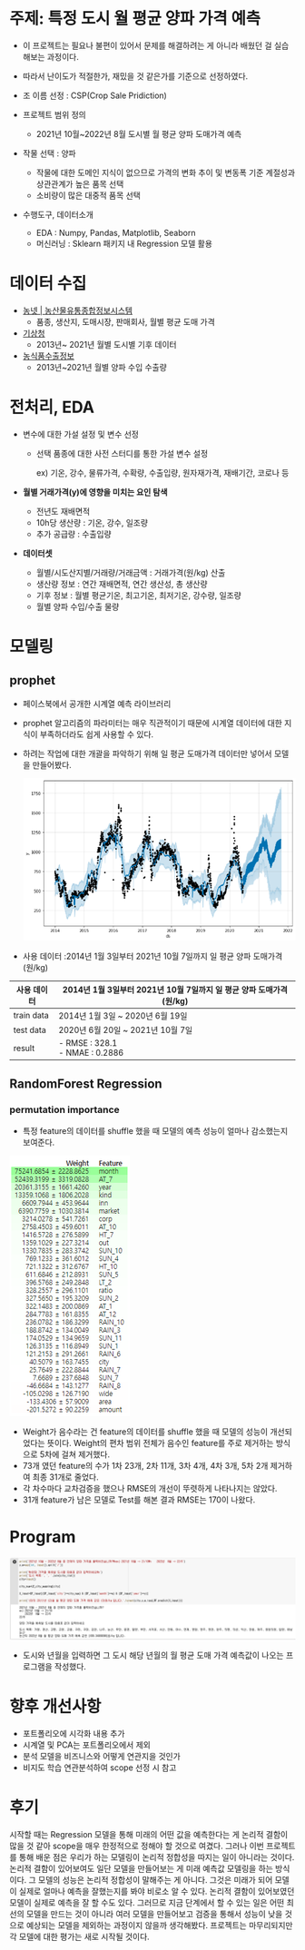 # 주제: 특정 도시 월 평균 양파 가격 예측

- 이 프로젝트는 필요나 불편이 있어서 문제를 해결하려는 게 아니라 배웠던 걸 실습해보는 과정이다.
- 따라서 난이도가 적절한가,  재밌을 것 같은가를 기준으로 선정하였다.
- 조 이름 선정 : CSP(Crop Sale Pridiction)
- 프로젝트 범위 정의

  - 2021년 10월~2022년 8월 도시별 월 평균 양파 도매가격 예측
- 작물 선택 : 양파
  - 작물에 대한 도메인 지식이 없으므로 가격의 변화 추이 및 변동폭 기준 계절성과 상관관계가 높은 품목 선택
  - 소비량이 많은 대중적 품목 선택
- 수행도구, 데이터소개
  - EDA : Numpy, Pandas, Matplotlib, Seaborn
  - 머신러닝 : Sklearn 패키지 내 Regression 모델 활용



# 데이터 수집

- [ 농넷 | 농산물유통종합정보시스템](http://nongnet.or.kr/)
  - 품종, 생산지, 도매시장, 판매회사, 월별 평균 도매 가격
- [기상청](https://data.kma.go.kr/data/grnd/selectAsosRltmList.do?pgmNo=36)
  - 2013년~ 2021년 월별 도시별 기후 데이터 
- [ 농식품수출정보](https://www.kati.net/statistics/monthlyPerformanceByProduct.do)
  - 2013년~2021년 월별 양파 수입 수출량



# 전처리, EDA

- 변수에 대한 가설 설정 및 변수 선정

  - 선택 품종에 대한 사전 스터디를 통한 가설 변수 설정

    ex) 기온, 강수, 물류가격, 수확량, 수출입량, 원자재가격, 재배기간, 코로나 등

- **월별 거래가격(y)에 영향을 미치는 요인 탐색**

  - 전년도 재배면적
  - 10h당 생산량 : 기온, 강수, 일조량
  - 추가 공급량 : 수출입량 

- **데이터셋**

  - 월별/시도산지별/거래량/거래금액 : 거래가격(원/kg) 산출
  - 생산량 정보 : 연간 재배면적, 연간 생산성, 총 생산량
  - 기후 정보 : 월별 평균기온, 최고기온, 최저기온, 강수량, 일조량
  - 월별 양파 수입/수출 물량 

# 모델링

## prophet

- 페이스북에서 공개한 시계열 예측 라이브러리

- prophet 알고리즘의 파라미터는 매우 직관적이기 때문에 시계열 데이터에 대한 지식이 부족하더라도 쉽게 사용할 수 있다.

- 하려는 작업에 대한 개괄을 파악하기 위해 일 평균 도매가격 데이터만 넣어서 모델을 만들어봤다.

  ![prophet](https://github.com/seosztt/ML_Project/blob/master/image/prophet.png?raw=true)

- 사용 데이터 :2014년 1월 3일부터 2021년 10월 7일까지 일 평균 양파 도매가격 (원/kg)

| 사용 데이터 | 2014년 1월 3일부터 2021년 10월 7일까지 일 평균 양파 도매가격 (원/kg) |
| ----------- | ------------------------------------------------------------ |
| train data  | 2014년 1월 3일 ~ 2020년 6월 19일                             |
| test data   | 2020년 6월 20일 ~ 2021년 10월 7일                            |
| result      | - RMSE : 328.1<br />- NMAE : 0.2886                          |

## RandomForest Regression

### permutation importance

- 특정 feature의 데이터를 shuffle 했을 때 모델의 예측 성능이 얼마나 감소했는지 보여준다.

![PI_example](https://github.com/seosztt/ML_Project/blob/master/image/PI_example.png?raw=true)

- Weight가 음수라는 건 feature의 데이터를 shuffle 했을 때 모델의 성능이 개선되었다는 뜻이다. Weight의 편차 범위 전체가 음수인 feature를 주로 제거하는 방식으로 5차에 걸쳐 제거했다.
- 73개 였던 feature의 수가 1차 23개, 2차 11개, 3차 4개, 4차 3개, 5차 2개 제거하여 최종 31개로 줄었다.
- 각 차수마다 교차검증을 했으나  RMSE의 개선이 뚜렷하게 나타나지는 않았다.
- 31개 feature가 남은 모델로 Test를 해본 결과 RMSE는 170이 나왔다.

# Program

![program](https://github.com/seosztt/ML_Project/blob/master/image/program.png?raw=true)

- 도시와 년월을 입력하면 그 도시 해당 년월의 월 평균 도매 가격 예측값이 나오는 프로그램을 작성했다.

# 향후 개선사항

- 포트폴리오에 시각화 내용 추가
- 시계열 및 PCA는 포트폴리오에서 제외
- 분석 모델을 비즈니스와 어떻게 연관지을 것인가
- 비지도 학습 연관분석하여 scope 선정 시 참고

# 후기

시작할 때는 Regression 모델을 통해 미래의 어떤 값을 예측한다는 게 논리적 결함이 많을 것 같아 scope을 매우 한정적으로 정해야 할 것으로 여겼다. 그러나 이번 프로젝트를 통해 배운 점은 우리가 하는 모델링이 논리적 정합성을 따지는 일이 아니라는 것이다. 논리적 결함이 있어보여도 일단 모델을 만들어보는 게 미래 예측값 모델링을 하는 방식이다. 그 모델의 성능은 논리적 정합성이 말해주는 게 아니다. 그것은 미래가 되어 모델이 실제로 얼마나 예측을 잘했는지를 봐야 비로소 알 수 있다. 논리적 결함이 있어보였던 모델이 실제로 예측을 잘 할 수도 있다. 그러므로 지금 단계에서 할 수 있는 일은 어떤 최선의 모델을 만드는 것이 아니라 여러 모델을 만들어보고 검증을 통해서 성능이 낮을 것으로 예상되는 모델을 제외하는 과정이지 않을까 생각해봤다. 프로젝트는 마무리되지만 각 모델에 대한 평가는 새로 시작될 것이다.

